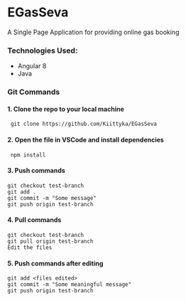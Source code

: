 # EGasSeva
A Single Page Application for providing online gas booking
### Technologies Used:
  - Angular 8
  - Java
  
 ### Git Commands 
 #### 1. Clone the repo to your local machine <br>
  ` git clone https://github.com/Kiittyka/EGasSeva`
 #### 2. Open the file in VSCode and install dependencies
  ` npm install`
 #### 3. Push commands
    git checkout test-branch
    git add .
    git commit -m "Some message"
    git push origin test-branch
#### 4. Pull commands
    git checkout test-branch
    git pull origin test-branch
    Edit the files
 #### 5. Push commands after editing
    git add <files edited>
    git commit -m "Some meaningful message"
    git push origin test-branch
    
  
